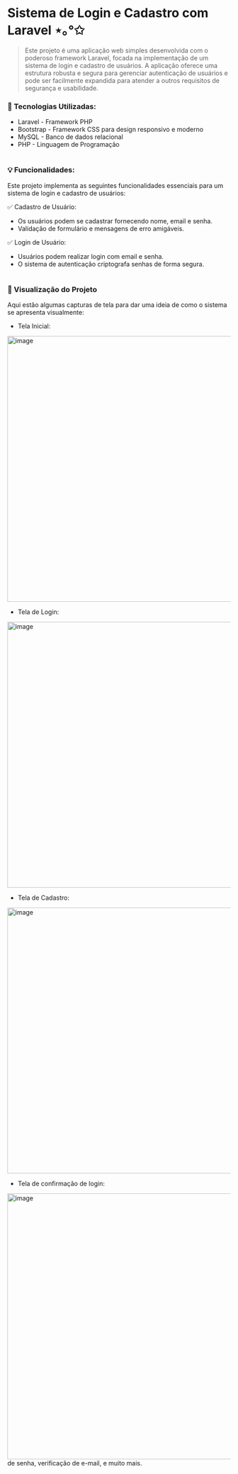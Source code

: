 # Sistema de Login e Cadastro com Laravel ⋆｡°✩
>Este projeto é uma aplicação web simples desenvolvida com o poderoso framework Laravel, focada na implementação de um sistema de login e cadastro de usuários. A aplicação oferece uma estrutura robusta e segura para gerenciar autenticação de usuários e pode ser facilmente expandida para atender a outros requisitos de segurança e usabilidade.

### 🚀 Tecnologias Utilizadas:
- Laravel - Framework PHP
- Bootstrap - Framework CSS para design responsivo e moderno
- MySQL - Banco de dados relacional
- PHP - Linguagem de Programação
#

### 💡 Funcionalidades:
Este projeto implementa as seguintes funcionalidades essenciais para um sistema de login e cadastro de usuários:

✅ Cadastro de Usuário:
- Os usuários podem se cadastrar fornecendo nome, email e senha.
- Validação de formulário e mensagens de erro amigáveis.

✅ Login de Usuário:
- Usuários podem realizar login com email e senha.
- O sistema de autenticação criptografa senhas de forma segura.
#
### 🎨 Visualização do Projeto
Aqui estão algumas capturas de tela para dar uma ideia de como o sistema se apresenta visualmente:

- Tela Inicial:
<img width="800" height="600" alt="image" src="https://github.com/user-attachments/assets/3c7a4a48-1ab7-472f-94ef-def46e733ab5" />


- Tela de Login:
<img width="800" height="600" alt="image" src="https://github.com/user-attachments/assets/2416c3a0-7d41-450a-83bc-1bffa286cf9d" />


- Tela de Cadastro:
<img width="800" height="600" alt="image" src="https://github.com/user-attachments/assets/d9d9323c-9f87-4182-8a22-ca01235ac8a9" />


- Tela de confirmação de login:
<img width="800" height="600" alt="image" src="https://github.com/user-attachments/assets/d08c3543-f8df-4005-b31e-080bc54bfebc" />
de senha, verificação de e-mail, e muito mais.
